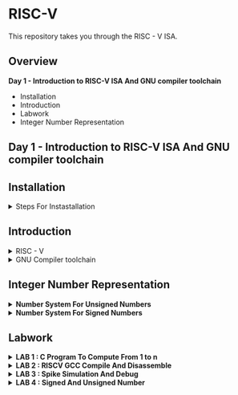 # RISC-V
This repository takes you through the RISC - V ISA. 

## Overview

**Day 1 - Introduction to RISC-V ISA And GNU compiler toolchain**
- Installation
- Introduction
- Labwork
- Integer Number Representation



## Day 1 - Introduction to RISC-V ISA And GNU compiler toolchain

## Installation
<details><summary>Steps For Instastallation</summary>
Before you can build the RISC-V toolchain, you'll need to install some software dependencies:

```
sudo apt update
sudo apt install autoconf automake autotools-dev curl python3 libmpc-dev libmpfr-dev libgmp-dev gawk build-essential bison flex texinfo gperf libtool patchutils bc zlib1g-dev libexpat-dev git
```
Now clone the RISC-V GNU Toolchain Repository

```
git clone --recursive https://github.com/riscv/riscv-gnu-toolchain
```

Navigate into the toolchain directory and initiate the build:

```
cd riscv-gnu-toolchain
./configure --prefix=/opt/riscv
make
```

After installing, you'll want to add the toolchain binaries to your PATH:

```
echo 'export PATH=$PATH:/opt/riscv/bin' >> ~/.bashrc
source ~/.bashrc
```

Now you can test the installation by checking the version of the GCC compiler:

```
riscv64-unknown-elf-gcc --version
```
  
</details>

## Introduction
<details> <summary>RISC - V</summary>
<br>
RISC-V is an open-source instruction set architecture (ISA) used for the development of custom processors targeting a variety of end applications.RISC-V ISA is considered the fifth generation of processors built on the concept of the reduced instruction set computer (RISC). Due to its openness and its technical merits, it has become very popular in recent years.
  The royalty-free RISC-V ISA features a small core set of instructions upon which all the design’s software runs. Its optional extensions allow designers to tailor the architecture for a variety of different end markets. Essentially, the RISC-V architecture allows designers to customize and build their processor in a way that’s tailored to their target end applications, so they can optimize the power, performance, and area (PPA) for those applications. The RISC-V ISA also provides the flexibility to pick and choose from available features, rather than having to use the full feature set.


</details>

<details><summary>GNU Compiler toolchain</summary>
<br>
The GNU compile toolchain is a set of programming tools in LINUX system that can be use for compiling a code to generate certain executable program, library and debugger and whose detail can be found in references. RISC-V is one such toolchain which supports C and C++ cross compiler. It supports two build modes: a generic ELF/Newlib toolchain and a more sophisticated Linux-ELF/glibc toolchain and the github link for the same can be found in references.
  
</details>

## Integer Number Representation

<details><summary><strong>Number System For Unsigned Numbers</strong></summary>

![image](https://github.com/Nancy0192/RISC-V-ISA/assets/140998633/da5efeb2-d882-4a4c-b9c8-e6ce14ebd837)


As the above image illustrates in RISC-V architecture, the terms "bits," "bytes," and "words" have specific meanings related to data representation and memory organization.

- Bits: Bits are the fundamental units of information in computing. In RISC-V, as in most architectures, a bit can represent one of two values: 0 or 1. Bits are used to encode all types of data, including instructions, numbers, characters, and more.<br>
- Byte :  byte is a group of 8 bits. It's a common unit of storage and data representation in computing. Bytes are often used to represent characters and small data values. In RISC-V, memory is typically addressed at the byte level, meaning that each byte of memory has a unique address.<br>
- Word :     In the context of RISC-V, the term "word" refers to the natural unit of data that a processor can operate on in a single instruction. The size of a word in RISC-V is determined by the architecture's specification, which can vary between different versions and implementations of RISC-V.

Common word sizes in RISC-V include:
   - 32-bit Word (RV32): In RISC-V RV32 architecture, a word is 32 bits or 4 bytes in size. This is the most common word size for embedded systems and lower-end processors.
   - 64-bit Word (RV64): In RISC-V RV64 architecture, a word is 64 bits or 8 bytes in size. This architecture provides larger addressable memory and increased precision for floating-point operations.
   - 128-bit Word (RV128): Some extensions to the RISC-V architecture, such as the RV128 extension, introduce support for 128-bit data types and operations.




</details>

<details><summary><strong>Number System For Signed Numbers</strong></summary>
  <br>
To represent negative numbers using two's complement, follow these steps:
  - Take the binary representation of the positive counterpart of the negative number.
  - Invert (flip) all the bits (change 0s to 1s and vice versa).
  - Add 1 to the inverted value.


  
  ![image](https://github.com/Nancy0192/RISC-V-ISA/assets/140998633/1badef67-6a70-459d-94b1-50fc5f83830e)

</details>

## Labwork
<details><summary><strong>LAB 1 : C Program To Compute From 1 to n</strong></summary>
  <br>
C code for sum from 1 to n:

```
#include <stdio.h>

int main(){
       int i, sum=0, n=5;
       for (i=1; i<=n; ++i){
       sum+=i;
        }
       printf("Sum of numbers from 1 to %d is %d\n", n, sum);
       return 0;
}
```

Commands to compile:

```
gcc sum1ton.c
./a.out
```

Output:

![image](https://github.com/Nancy0192/RISC-V-ISA/assets/140998633/09b6a1cf-643a-413a-94b9-19f2e0a79421)



</details>

<details><summary><strong>LAB 2 : RISCV GCC Compile And Disassemble</strong></summary>
  <br>
Commands to compile using RISC -V GCC compiler:

```
riscv64-unknown-elf-gcc -O1 -mabi=lp64 -march=rv64i -o sum1ton.o sum1ton.c
```

We can also run usin the -Ofast command which will reduce our instruction as shown below:

```
riscv64-unknown-elf-gcc -Ofast -mabi=lp64 -march=rv64i -o sum1ton.o sum1ton.c
```


Now check the contents of the object file created:

```
ls -ltr sum1ton.o
```

You will observe the following contents on your terminal

![image](https://github.com/Nancy0192/RISC-V-ISA/assets/140998633/1e03563b-9f1d-46c8-9db5-fcf546d3ce69)


To check the assembly code using the following command:

```
 riscv64-unknown-elf-objdump -d sum1ton.o | less
```


![image](https://github.com/Nancy0192/RISC-V-ISA/assets/140998633/ea7f6659-a20d-4abf-8054-3bb4285f2bb2)



</details>

<details><summary><strong>LAB 3 : Spike Simulation And Debug</strong></summary>
<br>
To get the output for the riscv compiler use the following command:

```
spike pk sum1ton.o
```

Now to debug open the debugger:

```
spike -d pk sum1ton.o
```

Some of the commands used in debugger:
- until pc 0 100b0 : to execute till 100b0 address.
- reg 0 a0 : to load the contents of a0.

  
</details>


<details><summary><strong>LAB 4 : Signed And Unsigned Number</strong></summary>
<br>
Code for UnsignedHighest

```
#include <stdio.h>
#include <math.h>
int main() {
unsigned long long int max = (unsigned long long int) (pow(2,64) -1);
printf("highest number represented by unsigned long long int is %llu\n", max);
return 0;
}
```

Compile it to see:

![image](https://github.com/Nancy0192/RISC-V-ISA/assets/140998633/b8e91583-e2cc-417c-9491-84fa4e79ae5e)

</details>

